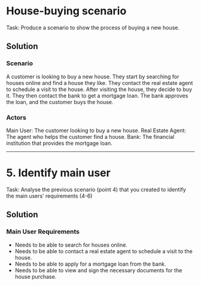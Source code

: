 # House-buying scenario

Task: Produce a scenario to show the process of buying a new house.

## Solution

### Scenario

A customer is looking to buy a new house. They start by searching for houses online and find a house they like. They contact the real estate agent to schedule a visit to the house. After visiting the house, they decide to buy it. They then contact the bank to get a mortgage loan. The bank approves the loan, and the customer buys the house.

### Actors

Main User: The customer looking to buy a new house.
Real Estate Agent: The agent who helps the customer find a house.
Bank: The financial institution that provides the mortgage loan.

---

# 5. Identify main user

Task: Analyse the previous scenario (point 4) that you created to identify the main users’ requirements (4-6)

## Solution

### Main User Requirements
- Needs to be able to search for houses online.
- Needs to be able to contact a real estate agent to schedule a visit to the house.
- Needs to be able to apply for a mortgage loan from the bank.
- Needs to be able to view and sign the necessary documents for the house purchase.

